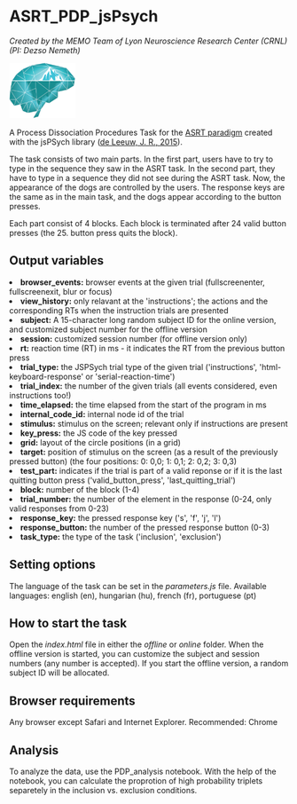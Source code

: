 # ASRT_PDP_jsPsych

<i>Created by the MEMO Team of Lyon Neuroscience Research Center (CRNL) (PI: Dezso Nemeth)</i>

<img src="static/logo_memo.png" height="100">

A Process Dissociation Procedures Task for the <a href="https://github.com/vekteo/ASRT_JSPsych">ASRT paradigm</a> created with the jsPSych library (<a href="https://link.springer.com/article/10.3758/s13428-014-0458-y">de Leeuw, J. R., 2015</a>).

The task consists of two main parts. In the first part, users have to try to type in the sequence they saw in the ASRT task. In the second part, they have to type in a sequence they did not see during the ASRT task. Now, the appearance of the dogs are controlled by the users. The response keys are the same as in the main task, and the dogs appear according to the button presses.

Each part consist of 4 blocks. Each block is terminated after 24 valid button presses (the 25. button press quits the block).

<h2>Output variables</h2>
<li><strong>browser_events:</strong> browser events at the given trial (fullscreenenter, fullscreenexit, blur or focus)</li>
<li><strong>view_history:</strong> only relavant at the 'instructions'; the actions and the corresponding RTs when the instruction trials are presented</li>
<li><strong>subject:</strong> A 15-character long random subject ID for the online version, and customized subject number for the offline version</li>
<li><strong>session:</strong> customized session number (for offline version only)</li>
<li><strong>rt:</strong> reaction time (RT) in ms - it indicates the RT from the previous button press</li>
<li><strong>trial_type:</strong> the JSPSych trial type of the given trial ('instructions', 'html-keyboard-response' or 'serial-reaction-time')</li>
<li><strong>trial_index:</strong> the number of the given trials (all events considered, even instructions too!)</li>
<li><strong>time_elapsed:</strong> the time elapsed from the start of the program in ms</li>
<li><strong>internal_code_id:</strong> internal node id of the trial</li>
<li><strong>stimulus:</strong> stimulus on the screen; relevant only if instructions are present</li>
<li><strong>key_press:</strong> the JS code of the key pressed</li>
<li><strong>grid:</strong> layout of the circle positions (in a grid)</li>
<li><strong>target:</strong> position of stimulus on the screen (as a result of the previously pressed button) (the four positions: 0: 0,0; 1: 0,1; 2: 0,2; 3: 0,3)</li>
<li><strong>test_part:</strong> indicates if the trial is part of a valid reponse or if it is the last quitting button press ('valid_button_press', 'last_quitting_trial')</li>
<li><strong>block:</strong> number of the block (1-4)</li>
<li><strong>trial_number:</strong> the number of the element in the response (0-24, only valid responses from 0-23)</li>
<li><strong>response_key:</strong> the pressed response key ('s', 'f', 'j',  'l')</li>
<li><strong>response_button:</strong> the number of the pressed response button (0-3)</li>
<li><strong>task_type:</strong> the type of the task ('inclusion', 'exclusion')</li>

<h2>Setting options</h2>
<p>The language of the task can be set in the <i>parameters.js</i> file. Available languages: english (en), hungarian (hu), french (fr), portuguese (pt)</p>

<h2>How to start the task</h2>
Open the <i>index.html</i> file in either the <i>offline</i> or <i>online</i> folder. When the offline version is started, you can customize the subject and session numbers (any number is accepted). If you start the offline version, a random subject ID will be allocated.

<h2>Browser requirements</h2>
<p>Any browser except Safari and Internet Explorer. Recommended: Chrome</p>

<h2>Analysis</h2>
To analyze the data, use the PDP_analysis notebook. With the help of the notebook, you can calculate the proprotion of high probability triplets separetely in the inclusion vs. exclusion conditions.
